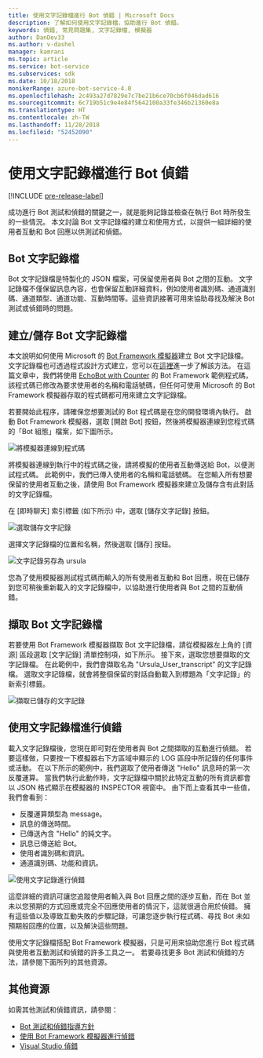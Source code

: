 ```yaml
---
title: 使用文字記錄檔進行 Bot 偵錯 | Microsoft Docs
description: 了解如何使用文字記錄檔，協助進行 Bot 偵錯。
keywords: 偵錯, 常見問題集, 文字記錄檔, 模擬器
author: DanDev33
ms.author: v-dashel
manager: kamrani
ms.topic: article
ms.service: bot-service
ms.subservices: sdk
ms.date: 10/18/2018
monikerRange: azure-bot-service-4.0
ms.openlocfilehash: 2c493a27d7829e7c7be21b6ce70cb6f046dad616
ms.sourcegitcommit: 6c719b51c9e4e84f5642100a33fe346b21360e8a
ms.translationtype: HT
ms.contentlocale: zh-TW
ms.lasthandoff: 11/28/2018
ms.locfileid: "52452090"
---
```

# <a name="debug-your-bot-using-transcript-files"></a>使用文字記錄檔進行 Bot 偵錯
[!INCLUDE [pre-release-label](../includes/pre-release-label.md)]

成功進行 Bot 測試和偵錯的關鍵之一，就是能夠記錄並檢查在執行 Bot 時所發生的一些情況。 本文討論 Bot 文字記錄檔的建立和使用方式，以提供一組詳細的使用者互動和 Bot 回應以供測試和偵錯。

## <a name="the-bot-transcript-file"></a>Bot 文字記錄檔
Bot 文字記錄檔是特製化的 JSON 檔案，可保留使用者與 Bot 之間的互動。 文字記錄檔不僅保留訊息內容，也會保留互動詳細資料，例如使用者識別碼、通道識別碼、通道類型、通道功能、互動時間等。這些資訊接著可用來協助尋找及解決 Bot 測試或偵錯時的問題。 

## <a name="creatingstoring-a-bot-transcript-file"></a>建立/儲存 Bot 文字記錄檔
本文說明如何使用 Microsoft 的 [Bot Framework 模擬器](https://github.com/Microsoft/BotFramework-Emulator)建立 Bot 文字記錄檔。 文字記錄檔也可透過程式設計方式建立，您可以在[這裡](./bot-builder-howto-v4-storage.md#blob-transcript-storage)進一步了解該方法。 在這篇文章中，我們將使用 [EchoBot with Counter](https://aka.ms/EchoBot-With-Counter) 的 Bot Framework 範例程式碼，該程式碼已修改為要求使用者的名稱和電話號碼，但任何可使用 Microsoft 的 Bot Framework 模擬器存取的程式碼都可用來建立文字記錄檔。

若要開始此程序，請確保您想要測試的 Bot 程式碼是在您的開發環境內執行。 啟動 Bot Framework 模擬器，選取 [開啟 Bot] 按鈕，然後將模擬器連線到您程式碼的「Bot 組態」檔案，如下圖所示。

![將模擬器連線到程式碼](./media/emulator_open_bot_configuration.png)

將模擬器連線到執行中的程式碼之後，請將模擬的使用者互動傳送給 Bot，以便測試程式碼。 此範例中，我們已傳入使用者的名稱和電話號碼。 在您輸入所有想要保留的使用者互動之後，請使用 Bot Framework 模擬器來建立及儲存含有此對話的文字記錄檔。 

在 [即時聊天] 索引標籤 (如下所示) 中，選取 [儲存文字記錄] 按鈕。 

![選取儲存文字記錄](./media/emulator_transcript_save.png)

選擇文字記錄檔的位置和名稱，然後選取 [儲存] 按鈕。

![文字記錄另存為 ursula](./media/emulator_transcript_saveas_ursula.png)

您為了使用模擬器測試程式碼而輸入的所有使用者互動和 Bot 回應，現在已儲存到您可稍後重新載入的文字記錄檔中，以協助進行使用者與 Bot 之間的互動偵錯。

## <a name="retrieving-a-bot-transcript-file"></a>擷取 Bot 文字記錄檔
若要使用 Bot Framework 模擬器擷取 Bot 文字記錄檔，請從模擬器左上角的 [資源] 區段選取 [文字記錄] 清單控制項，如下所示。 接下來，選取您想要擷取的文字記錄檔。 在此範例中，我們會擷取名為 "Ursula_User_transcript" 的文字記錄檔。 選取文字記錄檔，就會將整個保留的對話自動載入到標題為「文字記錄」的新索引標籤。

![擷取已儲存的文字記錄](./media/emulator_transcript_retrieve.png)

## <a name="debug-using-transcript-file"></a>使用文字記錄檔進行偵錯
載入文字記錄檔後，您現在即可對在使用者與 Bot 之間擷取的互動進行偵錯。 若要這樣做，只要按一下模擬器右下方區域中顯示的 LOG 區段中所記錄的任何事件或活動。 在以下所示的範例中，我們選取了使用者傳送 "Hello" 訊息時的第一次反覆運算。 當我們執行此動作時，文字記錄檔中關於此特定互動的所有資訊都會以 JSON 格式顯示在模擬器的 INSPECTOR 視窗中。 由下而上查看其中一些值，我們會看到：
* 反覆運算類型為 message。
* 訊息的傳送時間。
* 已傳送內含 "Hello" 的純文字。
* 訊息已傳送給 Bot。
* 使用者識別碼和資訊。
* 通道識別碼、功能和資訊。

![使用文字記錄進行偵錯](./media/emulator_transcript_debug.png)

這麼詳細的資訊可讓您追蹤使用者輸入與 Bot 回應之間的逐步互動，而在 Bot 並未以您預期的方式回應或完全不回應使用者的情況下，這就很適合用於偵錯。 擁有這些值以及導致互動失敗的步驟記錄，可讓您逐步執行程式碼、尋找 Bot 未如預期般回應的位置，以及解決這些問題。

使用文字記錄檔搭配 Bot Framework 模擬器，只是可用來協助您進行 Bot 程式碼與使用者互動測試和偵錯的許多工具之一。 若要尋找更多 Bot 測試和偵錯的方法，請參閱下面所列的其他資源。

## <a name="additional-resources"></a>其他資源
如需其他測試和偵錯資訊，請參閱：
* [Bot 測試和偵錯指導方針](./bot-builder-testing-debugging.md)
* [使用 Bot Framework 模擬器進行偵錯](../bot-service-debug-emulator.md)
* [Visual Studio 偵錯](https://docs.microsoft.com/en-us/visualstudio/debugger/index)


